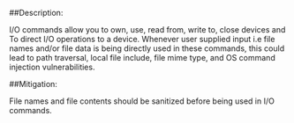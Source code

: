 ##Description:

I/O commands allow you to own, use, read from, write to, close devices and To direct I/O 
operations to a device. Whenever user supplied input i.e file names and/or file data is being 
directly used in these commands, this could lead to path traversal, local file include, file 
mime type, and OS command injection vulnerabilities.

##Mitigation:

File names and file contents should be sanitized before being used in I/O commands. 
